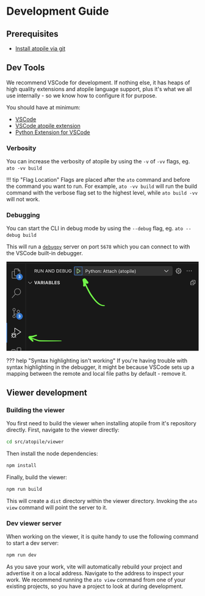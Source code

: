 # Development Guide

## Prerequisites

- [Install atopile via git](https://atopile.io/getting-started/#atopile-compiler-with-git)

## Dev Tools

We recommend VSCode for development. If nothing else, it has heaps of high quality extensions and atopile language support, plus it's what we all use internally - so we know how to configure it for purpose.

You should have at minimum:
- [VSCode](https://code.visualstudio.com)
- [VSCode atopile extension](https://marketplace.visualstudio.com/items?itemName=atopile.atopile)
- [Python Extension for VSCode](https://marketplace.visualstudio.com/items?itemName=ms-python.python)

### Verbosity

You can increase the verbosity of atopile by using the `-v` of `-vv` flags, eg. `ato -vv build`

!!! tip "Flag Location"
    Flags are placed after the `ato` command and before the command you want to run. For example, `ato -vv build` will run the build command with the verbose flag set to the highest level, while `ato build -vv` will not work.

### Debugging

You can start the CLI in debug mode by using the `--debug` flag, eg. `ato --debug build`

This will run a [`debugpy`](https://github.com/microsoft/debugpy) server on port `5678` which you can connect to with the VSCode built-in debugger.

![connect debugger](assets/images/debugger-vscode.png)

??? help "Syntax highlighting isn't working"
    If you're having trouble with syntax highlighting in the debugger, it might be because VSCode sets up a mapping between the remote and local file paths by default - remove it.

## Viewer development

### Building the viewer

You first need to build the viewer when installing atopile from it's repository directly. First, navigate to the viewer directly:

``` sh
cd src/atopile/viewer
```

Then install the node dependencies:

``` sh
npm install
```

Finally, build the viewer:

``` sh
npm run build
```

This will create a `dist` directory within the viewer directory. Invoking the `ato view` command will point the server to it.

### Dev viewer server

When working on the viewer, it is quite handy to use the following command to start a dev server:

``` sh
npm run dev
```

As you save your work, vite will automatically rebuild your project and advertise it on a local address. Navigate to the address to inspect your work. We recommend running the `ato view` command from one of your existing projects, so you have a project to look at during development.
